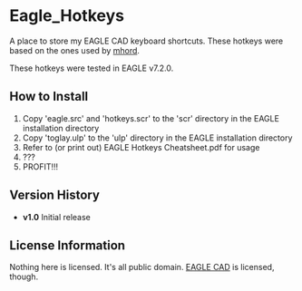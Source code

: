Eagle_Hotkeys
================================

A place to store my EAGLE CAD keyboard shortcuts. These hotkeys were based on the ones used by [mhord](https://github.com/mhord).

These hotkeys were tested in EAGLE v7.2.0.

How to Install
--------------

1. Copy 'eagle.src' and 'hotkeys.scr' to the 'scr' directory
in the EAGLE installation directory
2. Copy 'toglay.ulp' to the 'ulp' directory in the EAGLE
installation directory
3. Refer to (or print out) EAGLE Hotkeys Cheatsheet.pdf for usage
4. ???
5. PROFIT!!!

Version History
---------------
* **v1.0** Initial release

License Information
-------------------
Nothing here is licensed. It's all public domain. [EAGLE CAD](http://www.cadsoftusa.com/) is licensed, though.